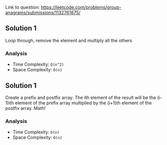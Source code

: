 Link to question: https://leetcode.com/problems/group-anagrams/submissions/1132761675/

## Solution 1

Loop through, remove the element and multiply all the others

### Analysis

- Time Complexity: `O(n^2)`
- Space Complexity: `O(n)`

## Solution 1

Create a prefix and postfix array. The ith element of the result will be the (i-1)ith element of the prefix array multiplied by the (i+1)th element of the postfix array. Math!

### Analysis

- Time Complexity: `O(n)`
- Space Complexity: `O(n)`
